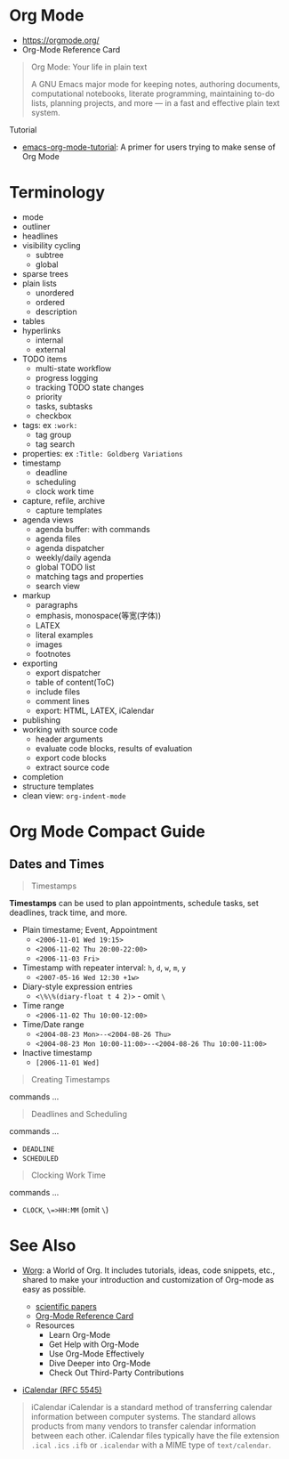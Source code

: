 # Org Mode
* https://orgmode.org/
* Org-Mode Reference Card

> Org Mode: Your life in plain text
> 
> A GNU Emacs major mode for keeping notes, authoring documents, computational notebooks, literate programming, maintaining to-do lists, planning projects, and more — in a fast and effective plain text system.

Tutorial
- [emacs-org-mode-tutorial](https://github.com/james-stoup/emacs-org-mode-tutorial): A primer for users trying to make sense of Org Mode

# Terminology
- mode
- outliner
- headlines
- visibility cycling
	- subtree
	- global
- sparse trees
- plain lists
	- unordered
	- ordered
	- description
- tables
- hyperlinks
	- internal
	- external
- TODO items
	- multi-state workflow
	- progress logging
	- tracking TODO state changes
	- priority
	- tasks, subtasks
	- checkbox
- tags: ex `:work:`
	- tag group
	- tag search
- properties: ex `:Title: Goldberg Variations`
- timestamp
	- deadline
	- scheduling
	- clock work time
- capture, refile, archive
	- capture templates
- agenda views
	- agenda buffer: with commands
	- agenda files
	- agenda dispatcher
	- weekly/daily agenda
	- global TODO list
	- matching tags and properties
	- search view
- markup
	- paragraphs
	- emphasis, monospace(等宽(字体))
	- LATEX
	- literal examples
	- images
	- footnotes
- exporting
	- export dispatcher
	- table of content(ToC)
	- include files
	- comment lines
	- export: HTML, LATEX, iCalendar
- publishing
- working with source code
	- header arguments
	- evaluate code blocks, results of evaluation
	- export code blocks
	- extract source code
- completion
- structure templates
- clean view: `org-indent-mode`

# Org Mode Compact Guide

## Dates and Times


> Timestamps

**Timestamps** can be used to plan appointments, schedule tasks, set deadlines, track time, and more.
- Plain timestame; Event, Appointment
	- `<2006-11-01 Wed 19:15>`
	- `<2006-11-02 Thu 20:00-22:00>`
	- `<2006-11-03 Fri>`
- Timestamp with repeater interval: `h`, `d`, `w`, `m`, `y`
	- `<2007-05-16 Wed 12:30 +1w>`
- Diary-style expression entries
	- `<\%\%(diary-float t 4 2)>` - omit `\`
- Time range
	- `<2006-11-02 Thu 10:00-12:00>`
- Time/Date range
	- `<2004-08-23 Mon>--<2004-08-26 Thu>`
	- `<2004-08-23 Mon 10:00-11:00>--<2004-08-26 Thu 10:00-11:00>`
- Inactive timestamp
	- `[2006-11-01 Wed]`

> Creating Timestamps

commands ...

> Deadlines and Scheduling

commands ...

- `DEADLINE`
- `SCHEDULED`

> Clocking Work Time

commands ...

- `CLOCK`, `\=>HH:MM` (omit `\`)

# See Also
- [Worg](https://orgmode.org/worg/): a World of Org. It includes tutorials, ideas, code snippets, etc., shared to make your introduction and customization of Org-mode as easy as possible.
	- [scientific papers](https://orgmode.org/worg/org-papers.html)
	- [Org-Mode Reference Card](https://orgmode.org/worg/orgcard.html)
	- Resources
		- Learn Org-Mode
		- Get Help with Org-Mode
		- Use Org-Mode Effectively
		- Dive Deeper into Org-Mode
		- Check Out Third-Party Contributions

- [iCalendar (RFC 5545)](https://icalendar.org/RFC-Specifications/iCalendar-RFC-5545/)
> iCalendar
> iCalendar is a standard method of transferring calendar information between computer systems. The standard allows products from many vendors to transfer calendar information between each other.  iCalendar files typically have the file extension `.ical` `.ics` `.ifb`  or `.icalendar` with a MIME type of `text/calendar`.

